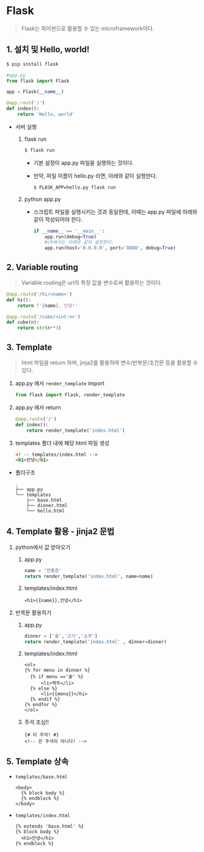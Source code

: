 # Flask

> Flask는 파이썬으로 활용할 수 있는 microframework이다.

## 1. 설치 및 Hello, world!

``` bash
$ pip install flask
```

``` python
#app.py
from flask import Flask

app = Flask(__name__)

@app.rout('/')
def index():
    return 'Hello, world'
```

* 서버 실행

  1. flask run

     ``` bash
     $ flask run
     ```

     * 기본 설정이 app.py 파일을 실행하는 것이다.

     * 만약, 파일 이름이 hello.py 라면, 아래와 같이 실행한다.

       ``` bash
       $ FLASK_APP=hello.py flask run
       ```

  2. python app.py

     * 스크립트 파일을 실행시키는 것과 동일한데, 이때는 app.py 파일에 아래와 같이 작성되어야 한다.

       ```python
       if __name__ == '__main__':
           app.run(debug=True)
           #c9에서는 아래와 같이 설정한다.
           app.run(host='0.0.0.0', port='8080', debug=True)
       ```

## 2. Variable routing

> Variable routing은 url의 특정 값을 변수로써 활용하는 것이다.

``` python
@app.route('/hi/<name>')
def hi():
    return f'{name}, 안녕!'

@app.route('/cube/<int:n>')
def cube(n):
    return str(n**3)
```

## 3. Template

>html 파일을 return 하며, jinja2를 활용하여 변수/반복문/조건문 등을 활용할 수 있다.

1. app.py 에서 `render_template` import

   ``` python
   from flask import Flask, render_template
   ```

2. app.py 에서 return

   ```python
   @app.route('/')
   def index():
       return render_template('index.html')
   ```

3. templates 폴더 내에 해당 html 파일 생성

   ```	html
   <! -- templates/index.html -->
   <h1>안녕</h1>
   ```

* 폴더구조

  ``` 
  .
  ├── app.py
  └── templates
      ├── base.html
      ├── dinner.html
      └── hello.html
  ```

  

## 4. Template  활용 - jinja2  문법

1. python에서 값 받아오기

   1. app.py

      ``` python
      name = '전홍준'
      return render_template('index.html', name=name)
      ```

   2. templates/index.html

      ```jinja2
      <h1>{{name}},안녕</h1>
      ```

2. 반목문 활용하기

   1. app.py

      ```python
      dinner = ['술','고기','소주']
      return render_template('index.html' , dinner=dinner)
      ```

   2. templates/index.html

      ``` jinja2
      <ol>
      {% for menu in dinner %}
      	{% if menu =='술' %}
      		<li>맥주</li>
      	{% else %}
      		<li>{{menu}}</hi>
      	{% endif %}
      {% endfor %}
      </ol>
      ```

   3. 주석 조심!!

      ```jinja2
      {# 이 주석! #}
      <!-- 은 주석이 아니다! -->
      ```

## 5. Template 상속

* `templates/base.html`

  ```jinja2
  <body>
  	{% block body %}
  	{% endblock %}
  </body>
  ```

* `templates/index.html`

  ```jinja2
  {% extends 'base.html' %}
  {% block body %}
  	<h1>안녕</h1>
  {% endblock %}
  ```

  